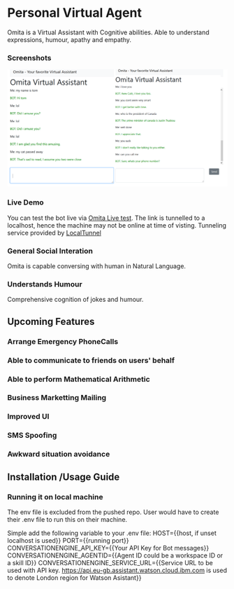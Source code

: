 # Personal Virtual Agent
Omita is a Virtual Assistant with Cognitive abilities. Able to understand expressions, humour, apathy and empathy.

### Screenshots
!["Omita Artificial Intelligence BOT" having a conversation with human](https://github.com/tomiwaog/omita/blob/master/images/omita_bot.PNG?raw=true)

### Live Demo
You can test the bot live via [Omita Live test](https://omita.loca.lt).
The link is tunnelled to a localhost, hence the machine may not be online at time of visting.
Tunneling service provided by [LocalTunnel](https://github.com/localtunnel/localtunnel)

### General Social Interation
Omita is capable conversing with human in Natural Language.

### Understands Humour
Comprehensive cognition of jokes and humour. 

## Upcoming Features

### Arrange Emergency PhoneCalls

### Able to communicate to friends on users' behalf

### Able to perform Mathematical Arithmetic

### Business Marketting Mailing

### Improved UI

### SMS Spoofing

### Awkward situation avoidance

## Installation /Usage Guide
### Running it on local machine
The env file is excluded from the pushed repo. User would have to create their .env file to run this on their machine.

Simple add the following variable to your .env file:
HOST={{host, if unset localhost is used}}
PORT={{running port}}
CONVERSATIONENGINE_API_KEY={{Your API Key for Bot messages}}
CONVERSATIONENGINE_AGENTID={{Agent ID could be a workspace ID or a skill ID}}
CONVERSATIONENGINE_SERVICE_URL={{Service URL to be used with API key. https://api.eu-gb.assistant.watson.cloud.ibm.com is used to denote London region for Watson Asistant}}